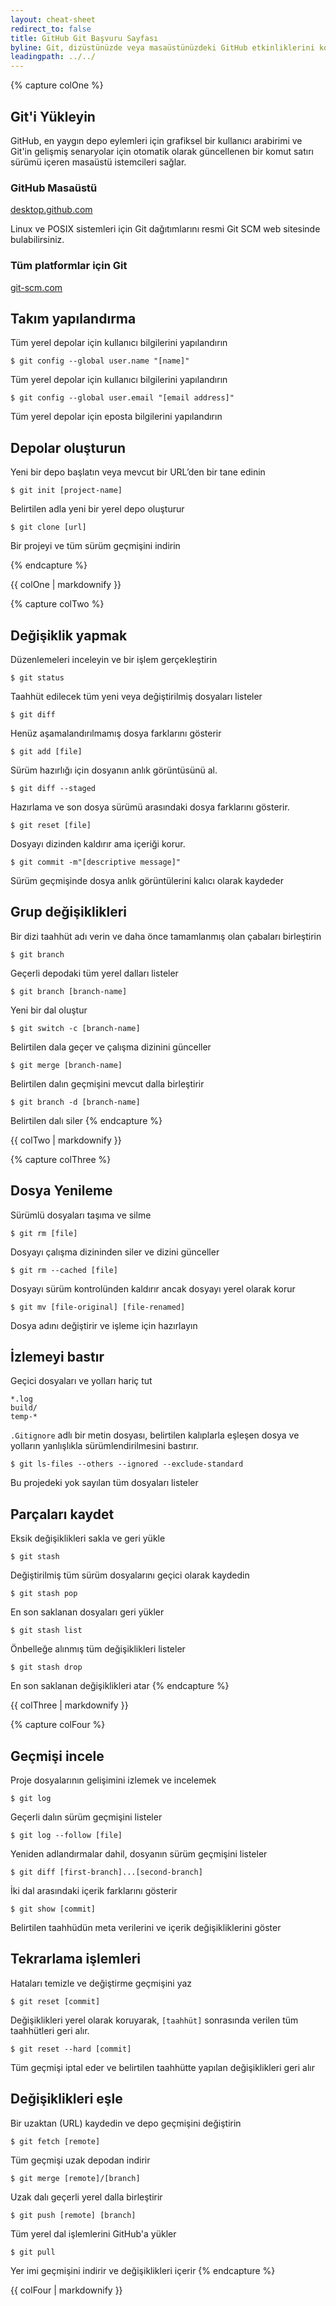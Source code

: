 ```yaml
---
layout: cheat-sheet
redirect_to: false
title: GitHub Git Başvuru Sayfası
byline: Git, dizüstünüzde veya masaüstünüzdeki GitHub etkinliklerini kolaylaştıran, açık kaynaklı dağıtık sürüm kontrol sistemidir. Bu sayfa, hızlı başvuru için sık kullanılan Git komut satırı talimatlarını özetler.
leadingpath: ../../
---
```


{% capture colOne %}
## Git'i Yükleyin
GitHub, en yaygın depo eylemleri için grafiksel bir kullanıcı arabirimi ve Git'in gelişmiş senaryolar için otomatik olarak güncellenen bir komut satırı sürümü içeren masaüstü istemcileri sağlar.

### GitHub Masaüstü
[desktop.github.com](https://desktop.github.com)

Linux ve POSIX sistemleri için Git dağıtımlarını resmi Git SCM web sitesinde bulabilirsiniz.

### Tüm platformlar için Git
[git-scm.com](https://git-scm.com)

## Takım yapılandırma
Tüm yerel depolar için kullanıcı bilgilerini yapılandırın

```$ git config --global user.name "[name]"```

Tüm yerel depolar için kullanıcı bilgilerini yapılandırın



```$ git config --global user.email "[email address]"```

Tüm yerel depolar için eposta bilgilerini yapılandırın


## Depolar oluşturun
Yeni bir depo başlatın veya mevcut bir URL’den bir tane edinin


```$ git init [project-name]```

Belirtilen adla yeni bir yerel depo oluşturur


```$ git clone [url]```

Bir projeyi ve tüm sürüm geçmişini indirin

{% endcapture %}
<div class="col-md-6">
    {{ colOne | markdownify }}
</div>


{% capture colTwo %}

## Değişiklik yapmak
Düzenlemeleri inceleyin ve bir işlem gerçekleştirin


```$ git status```

Taahhüt edilecek tüm yeni veya değiştirilmiş dosyaları listeler


```$ git diff```

Henüz aşamalandırılmamış dosya farklarını gösterir


```$ git add [file]```

Sürüm hazırlığı için dosyanın anlık görüntüsünü al.


```$ git diff --staged```

Hazırlama ve son dosya sürümü arasındaki dosya farklarını gösterir.


```$ git reset [file]```

Dosyayı dizinden kaldırır ama içeriği korur.


```$ git commit -m"[descriptive message]"```

Sürüm geçmişinde dosya anlık görüntülerini kalıcı olarak kaydeder

## Grup değişiklikleri
Bir dizi taahhüt adı verin ve daha önce tamamlanmış olan çabaları birleştirin


```$ git branch```

Geçerli depodaki tüm yerel dalları listeler


```$ git branch [branch-name]```

Yeni bir dal oluştur


```$ git switch -c [branch-name]```

Belirtilen dala geçer ve çalışma dizinini günceller


```$ git merge [branch-name]```

Belirtilen dalın geçmişini mevcut dalla birleştirir


```$ git branch -d [branch-name]```

Belirtilen dalı siler
{% endcapture %}
<div class="col-md-6">
    {{ colTwo | markdownify }}
</div>
<div class="clearfix"></div>


{% capture colThree %}
## Dosya Yenileme
Sürümlü dosyaları taşıma ve silme


```$ git rm [file]```

Dosyayı çalışma dizininden siler ve dizini günceller


```$ git rm --cached [file]```

Dosyayı sürüm kontrolünden kaldırır ancak dosyayı yerel olarak korur


```$ git mv [file-original] [file-renamed]```

Dosya adını değiştirir ve işleme için hazırlayın

## İzlemeyi bastır
Geçici dosyaları ve yolları hariç tut

```
*.log
build/
temp-*
```

`.Gitignore` adlı bir metin dosyası, belirtilen kalıplarla eşleşen dosya ve yolların yanlışlıkla sürümlendirilmesini bastırır.


```$ git ls-files --others --ignored --exclude-standard```

Bu projedeki yok sayılan tüm dosyaları listeler

## Parçaları kaydet
Eksik değişiklikleri sakla ve geri yükle


```$ git stash```

Değiştirilmiş tüm sürüm dosyalarını geçici olarak kaydedin


```$ git stash pop```

En son saklanan dosyaları geri yükler


```$ git stash list```

Önbelleğe alınmış tüm değişiklikleri listeler


```$ git stash drop```

En son saklanan değişiklikleri atar
{% endcapture %}
<div class="col-md-6">
    {{ colThree | markdownify }}
</div>

{% capture colFour %}
## Geçmişi incele
Proje dosyalarının gelişimini izlemek ve incelemek


```$ git log```

Geçerli dalın sürüm geçmişini listeler


```$ git log --follow [file]```

Yeniden adlandırmalar dahil, dosyanın sürüm geçmişini listeler


```$ git diff [first-branch]...[second-branch]```

İki dal arasındaki içerik farklarını gösterir


```$ git show [commit]```

Belirtilen taahhüdün meta verilerini ve içerik değişikliklerini göster

## Tekrarlama işlemleri
Hataları temizle ve değiştirme geçmişini yaz


```$ git reset [commit]```

Değişiklikleri yerel olarak koruyarak, `[taahhüt]` sonrasında verilen tüm taahhütleri geri alır.


```$ git reset --hard [commit]```

Tüm geçmişi iptal eder ve belirtilen taahhütte yapılan değişiklikleri geri alır

## Değişiklikleri eşle
Bir uzaktan (URL) kaydedin ve depo geçmişini değiştirin


```$ git fetch [remote]```

Tüm geçmişi uzak depodan indirir


```$ git merge [remote]/[branch]```

Uzak dalı geçerli yerel dalla birleştirir


```$ git push [remote] [branch]```

Tüm yerel dal işlemlerini GitHub'a yükler


```$ git pull```

Yer imi geçmişini indirir ve değişiklikleri içerir
{% endcapture %}
<div class="col-md-6">
    {{ colFour | markdownify }}
</div>
